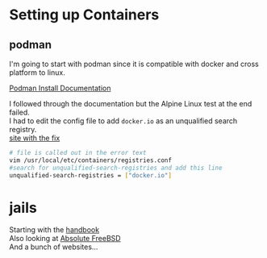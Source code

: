 # Setting up Containers  

## podman  
I'm going to start with podman since it is compatible with docker and cross platform to linux.  

[Podman Install Documentation](https://podman.io/docs/installation#installing-on-freebsd-140)  

I followed through the documentation but the Alpine Linux test at the end failed.  
I had to edit the config file to add `docker.io` as an unqualified search registry.  
[site with the fix](https://github.com/containers/podman/issues/16096)  

```bash
# file is called out in the error text 
vim /usr/local/etc/containers/registries.conf 
#search for unqualified-search-registries and add this line 
unqualified-search-registries = ["docker.io"] 
```

# jails

Starting with the [handbook](https://docs.freebsd.org/en/books/handbook/jails/)  
Also looking at [Absolute FreeBSD](https://mwl.io/nonfiction/os#af3e)  
And a bunch of websites...  


